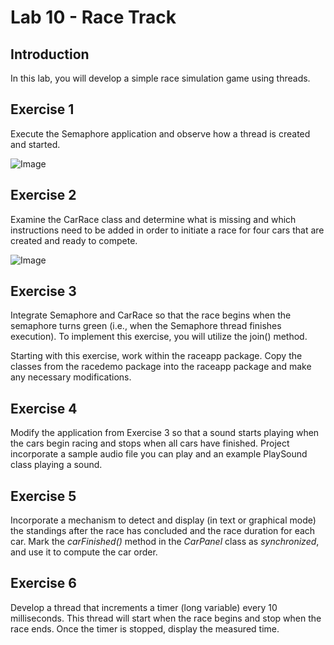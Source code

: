 # Lab 10 - Race Track

## Introduction
In this lab, you will develop a simple race simulation game using threads.

## Exercise 1
Execute the Semaphore application and observe how a thread is created and started.

![Image](/docs/semaphor.png)

## Exercise 2
Examine the CarRace class and determine what is missing and which instructions need to be added in order to initiate a race for four cars that are created and ready to compete.

![Image](/docs/race.png)

## Exercise 3
Integrate Semaphore and CarRace so that the race begins when the semaphore turns green (i.e., when the Semaphore thread finishes execution). To implement this exercise, you will utilize the join() method.

Starting with this exercise, work within the raceapp package. Copy the classes from the racedemo package into the raceapp package and make any necessary modifications.

## Exercise 4
Modify the application from Exercise 3 so that a sound starts playing when the cars begin racing and stops when all cars have finished. Project incorporate a sample audio file you can play and an example PlaySound class playing a sound.

## Exercise 5
Incorporate a mechanism to detect and display (in text or graphical mode) the standings after the race has concluded and the race duration for each car.
Mark the _carFinished()_ method in the _CarPanel_ class as _synchronized_, and use it to compute the car order. 

## Exercise 6
Develop a thread that increments a timer (long variable) every 10 milliseconds. This thread will start when the race begins and stop when the race ends. Once the timer is stopped, display the measured time.






